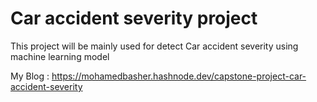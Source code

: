# Car accident severity project

This project will be mainly used for detect Car accident severity using machine learning model 

My Blog : https://mohamedbasher.hashnode.dev/capstone-project-car-accident-severity

